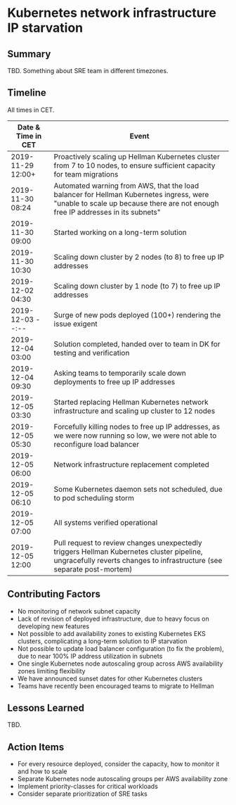 # Kubernetes network infrastructure IP starvation

## Summary

TBD. Something about SRE team in different timezones.

## Timeline

All times in CET.

| Date & Time in CET | Event                                                                                                                                                                      |
|--------------------|----------------------------------------------------------------------------------------------------------------------------------------------------------------------------|
| 2019-11-29 12:00+  | Proactively scaling up Hellman Kubernetes cluster from 7 to 10 nodes, to ensure sufficient capacity for team migrations                                                    |
| 2019-11-30 08:24   | Automated warning from AWS, that the load balancer for Hellman Kubernetes ingress, were "unable to scale up because there are not enough free IP addresses in its subnets" |
| 2019-11-30 09:00   | Started working on a long-term solution                                                                                                                                    |
| 2019-11-30 10:30   | Scaling down cluster by 2 nodes (to 8) to free up IP addresses                                                                                                             |
| 2019-12-02 04:30   | Scaling down cluster by 1 node (to 7) to free up IP addresses                                                                                                              |
| 2019-12-03 --:--   | Surge of new pods deployed (100+) rendering the issue exigent                                                                                                              |
| 2019-12-04 03:00   | Solution completed, handed over to team in DK for testing and verification                                                                                                 |
| 2019-12-04 09:30   | Asking teams to temporarily scale down deployments to free up IP addresses                                                                                                 |
| 2019-12-05 03:30   | Started replacing Hellman Kubernetes network infrastructure and scaling up cluster to 12 nodes                                                                             |
| 2019-12-05 05:30   | Forcefully killing nodes to free up IP addresses, as we were now running so low, we were not able to reconfigure load balancer                                             |
| 2019-12-05 06:00   | Network infrastructure replacement completed                                                                                                                               |
| 2019-12-05 06:10   | Some Kubernetes daemon sets not scheduled, due to pod scheduling storm                                                                                                     |
| 2019-12-05 07:00   | All systems verified operational                                                                                                                                           |
| 2019-12-05 12:00   | Pull request to review changes unexpectedly triggers Hellman Kubernetes cluster pipeline, ungracefully reverts changes to infrastructure (see separate post-mortem)        |

## Contributing Factors

- No monitoring of network subnet capacity
- Lack of revision of deployed infrastructure, due to heavy focus on developing new features
- Not possible to add availability zones to existing Kubernetes EKS clusters, complicating a long-term solution to IP starvation
- Not possible to update load balancer configuration (to fix the problem), due to near 100% IP address utilization in subnets
- One single Kubernetes node autoscaling group across AWS availability zones limiting flexibility
- We have announced sunset dates for other Kubernetes clusters
- Teams have recently been encouraged teams to migrate to Hellman

## Lessons Learned

TBD.

## Action Items

- For every resource deployed, consider the capacity, how to monitor it and how to scale
- Separate Kubernetes node autoscaling groups per AWS availability zone
- Implement priority-classes for critical workloads
- Consider separate prioritization of SRE tasks

